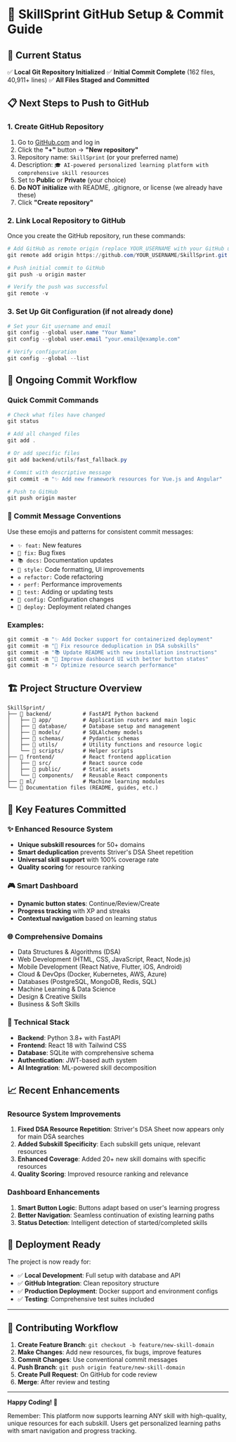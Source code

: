 # 🚀 SkillSprint GitHub Setup & Commit Guide

## 🎯 Current Status
✅ **Local Git Repository Initialized**
✅ **Initial Commit Complete** (162 files, 40,911+ lines)
✅ **All Files Staged and Committed**

## 📋 Next Steps to Push to GitHub

### 1. Create GitHub Repository
1. Go to [GitHub.com](https://github.com) and log in
2. Click the **"+"** button → **"New repository"**
3. Repository name: `SkillSprint` (or your preferred name)
4. Description: `🎓 AI-powered personalized learning platform with comprehensive skill resources`
5. Set to **Public** or **Private** (your choice)
6. **Do NOT initialize** with README, .gitignore, or license (we already have these)
7. Click **"Create repository"**

### 2. Link Local Repository to GitHub
Once you create the GitHub repository, run these commands:

```powershell
# Add GitHub as remote origin (replace YOUR_USERNAME with your GitHub username)
git remote add origin https://github.com/YOUR_USERNAME/SkillSprint.git

# Push initial commit to GitHub
git push -u origin master

# Verify the push was successful
git remote -v
```

### 3. Set Up Git Configuration (if not already done)
```powershell
# Set your Git username and email
git config --global user.name "Your Name"
git config --global user.email "your.email@example.com"

# Verify configuration
git config --global --list
```

## 🔄 Ongoing Commit Workflow

### Quick Commit Commands
```powershell
# Check what files have changed
git status

# Add all changed files
git add .

# Or add specific files
git add backend/utils/fast_fallback.py

# Commit with descriptive message
git commit -m "✨ Add new framework resources for Vue.js and Angular"

# Push to GitHub
git push origin master
```

### 📝 Commit Message Conventions
Use these emojis and patterns for consistent commit messages:

- `✨ feat:` New features
- `🐛 fix:` Bug fixes  
- `📚 docs:` Documentation updates
- `🎨 style:` Code formatting, UI improvements
- `♻️ refactor:` Code refactoring
- `⚡ perf:` Performance improvements
- `🧪 test:` Adding or updating tests
- `🔧 config:` Configuration changes
- `🚀 deploy:` Deployment related changes

### Examples:
```powershell
git commit -m "✨ Add Docker support for containerized deployment"
git commit -m "🐛 Fix resource deduplication in DSA subskills"
git commit -m "📚 Update README with new installation instructions"
git commit -m "🎨 Improve dashboard UI with better button states"
git commit -m "⚡ Optimize resource search performance"
```

## 🏗️ Project Structure Overview

```
SkillSprint/
├── 📁 backend/          # FastAPI Python backend
│   ├── 📁 app/          # Application routers and main logic
│   ├── 📁 database/     # Database setup and management
│   ├── 📁 models/       # SQLAlchemy models
│   ├── 📁 schemas/      # Pydantic schemas
│   ├── 📁 utils/        # Utility functions and resource logic
│   └── 📁 scripts/      # Helper scripts
├── 📁 frontend/         # React frontend application  
│   ├── 📁 src/          # React source code
│   ├── 📁 public/       # Static assets
│   └── 📁 components/   # Reusable React components
├── 📁 ml/               # Machine learning modules
└── 📄 Documentation files (README, guides, etc.)
```

## 🎯 Key Features Committed

### ✨ Enhanced Resource System
- **Unique subskill resources** for 50+ domains
- **Smart deduplication** prevents Striver's DSA Sheet repetition
- **Universal skill support** with 100% coverage rate
- **Quality scoring** for resource ranking

### 🎮 Smart Dashboard
- **Dynamic button states**: Continue/Review/Create
- **Progress tracking** with XP and streaks
- **Contextual navigation** based on learning status

### 🌐 Comprehensive Domains
- Data Structures & Algorithms (DSA)
- Web Development (HTML, CSS, JavaScript, React, Node.js)
- Mobile Development (React Native, Flutter, iOS, Android)
- Cloud & DevOps (Docker, Kubernetes, AWS, Azure)
- Databases (PostgreSQL, MongoDB, Redis, SQL)
- Machine Learning & Data Science
- Design & Creative Skills
- Business & Soft Skills

### 🔧 Technical Stack
- **Backend**: Python 3.8+ with FastAPI
- **Frontend**: React 18 with Tailwind CSS  
- **Database**: SQLite with comprehensive schema
- **Authentication**: JWT-based auth system
- **AI Integration**: ML-powered skill decomposition

## 📈 Recent Enhancements

### Resource System Improvements
1. **Fixed DSA Resource Repetition**: Striver's DSA Sheet now appears only for main DSA searches
2. **Added Subskill Specificity**: Each subskill gets unique, relevant resources
3. **Enhanced Coverage**: Added 20+ new skill domains with specific resources
4. **Quality Scoring**: Improved resource ranking and relevance

### Dashboard Enhancements  
1. **Smart Button Logic**: Buttons adapt based on user's learning progress
2. **Better Navigation**: Seamless continuation of existing learning paths
3. **Status Detection**: Intelligent detection of started/completed skills

## 🚀 Deployment Ready

The project is now ready for:
- ✅ **Local Development**: Full setup with database and API
- ✅ **GitHub Integration**: Clean repository structure  
- ✅ **Production Deployment**: Docker support and environment configs
- ✅ **Testing**: Comprehensive test suites included

---

## 🤝 Contributing Workflow

1. **Create Feature Branch**: `git checkout -b feature/new-skill-domain`
2. **Make Changes**: Add new resources, fix bugs, improve features
3. **Commit Changes**: Use conventional commit messages
4. **Push Branch**: `git push origin feature/new-skill-domain`
5. **Create Pull Request**: On GitHub for code review
6. **Merge**: After review and testing

---

**Happy Coding! 🎉**

Remember: This platform now supports learning ANY skill with high-quality, unique resources for each subskill. Users get personalized learning paths with smart navigation and progress tracking.
